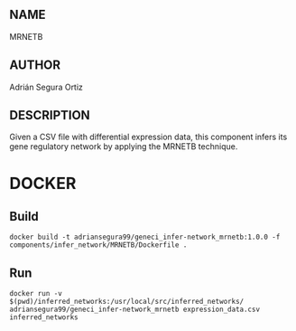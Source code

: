 ## NAME

MRNETB

## AUTHOR

Adrián Segura Ortiz

## DESCRIPTION

Given a CSV file with differential expression data, this component infers its gene regulatory network by applying the MRNETB technique.

# DOCKER

## Build

```
docker build -t adriansegura99/geneci_infer-network_mrnetb:1.0.0 -f components/infer_network/MRNETB/Dockerfile .
```

## Run

```
docker run -v $(pwd)/inferred_networks:/usr/local/src/inferred_networks/ adriansegura99/geneci_infer-network_mrnetb expression_data.csv inferred_networks
```
